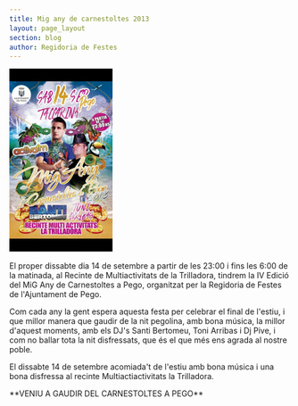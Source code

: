 ```yaml
---
title: Mig any de carnestoltes 2013
layout: page_layout
section: blog
author: Regidoria de Festes
---
```


<a class="inline-image" href="/images/news/20130913-mig-any-carnestoltes-2013-big.jpg" title="Mig any carnestoltes Pego 2013">
    <img src="/images/news/20130913-mig-any-carnestoltes-2013-small.jpg" alt="Mig any carnestoltes Pego 2013">
</a>

El proper dissabte dia 14 de setembre a partir de les 23:00 i fins les 6:00 de la matinada, al Recinte de Multiactivitats de la Trilladora, tindrem la IV Edició del MiG Any de Carnestoltes a Pego, organitzat per la Regidoria de Festes de l'Ajuntament de Pego.

Com cada any la gent espera aquesta festa per celebrar el final de l'estiu, i que millor manera que gaudir de la nit pegolina, amb bona música, la millor d'aquest moments, amb els DJ's Santi Bertomeu, Toni Arribas i Dj Pive, i com no ballar tota la nit disfressats, que és el que més ens agrada al nostre poble.

El dissabte 14 de setembre acomiada't de l'estiu amb bona música i una bona disfressa al recinte  Multiactiactivitats la Trilladora.

<p class="center" markdown ="1">**VENIU A GAUDIR DEL CARNESTOLTES A PEGO**</p>